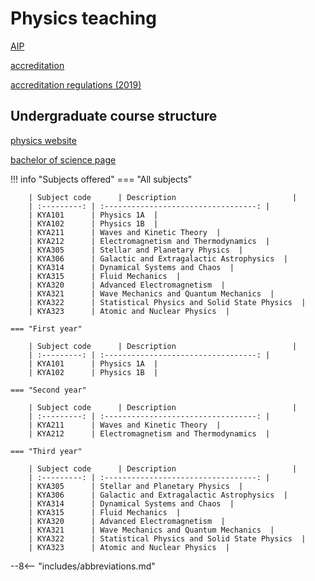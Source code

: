 # Physics teaching

[AIP](https://aip.org.au/)

[accreditation](https://aip.org.au/ACCREDITATION)

[accreditation regulations (2019)](../pdfs/AIPAccreditationRegs-30Apr2019.pdf)

## Undergraduate course structure

[physics website](https://www.utas.edu.au/natural-sciences/physics)

[bachelor of science page](https://www.utas.edu.au/courses/cse/courses/p3o-bachelor-of-science)

!!! info "Subjects offered"
    === "All subjects"

        | Subject code      | Description                          |
        | :---------: | :----------------------------------: |
        | KYA101      | Physics 1A  |
        | KYA102      | Physics 1B  |
        | KYA211      | Waves and Kinetic Theory  |
        | KYA212      | Electromagnetism and Thermodynamics  |
        | KYA305      | Stellar and Planetary Physics  |
        | KYA306      | Galactic and Extragalactic Astrophysics  |
        | KYA314      | Dynamical Systems and Chaos  |
        | KYA315      | Fluid Mechanics  |
        | KYA320      | Advanced Electromagnetism  |
        | KYA321      | Wave Mechanics and Quantum Mechanics  |
        | KYA322      | Statistical Physics and Solid State Physics  |
        | KYA323      | Atomic and Nuclear Physics  |

    === "First year"

        | Subject code      | Description                          |
        | :---------: | :----------------------------------: |
        | KYA101      | Physics 1A  |
        | KYA102      | Physics 1B  |

    === "Second year"

        | Subject code      | Description                          |
        | :---------: | :----------------------------------: |
        | KYA211      | Waves and Kinetic Theory  |
        | KYA212      | Electromagnetism and Thermodynamics  |

    === "Third year"

        | Subject code      | Description                          |
        | :---------: | :----------------------------------: |
        | KYA305      | Stellar and Planetary Physics  |
        | KYA306      | Galactic and Extragalactic Astrophysics  |
        | KYA314      | Dynamical Systems and Chaos  |
        | KYA315      | Fluid Mechanics  |
        | KYA320      | Advanced Electromagnetism  |
        | KYA321      | Wave Mechanics and Quantum Mechanics  |
        | KYA322      | Statistical Physics and Solid State Physics  |
        | KYA323      | Atomic and Nuclear Physics  |


--8<-- "includes/abbreviations.md"
